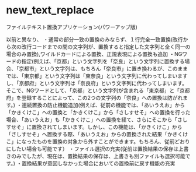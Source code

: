 # new_text_replace
ファイルテキスト置換アプリケーション(パワーアップ版) 

以前と異なり、
・通常の部分一致の置換のみならず、１行完全一致置換(改行から次の改行コードまでの間の文字列が、置換すると指定した文字列と全く同一の場合のみ置換),ワイルドカードによる置換、正規表現による置換も追加
・NGワードの指定(例えば、「京都」という文字列を「奈良」という文字列に置換する場合、「京都市」という文字列は、もちろん「奈良市」に置き換わるが、このままでは、「東京都」という文字列は「東奈良」という文字列に代わってしまいますし、「京都府」という文字列は「奈良府」という文字列に代わってしまいます。そこで、NGワードとして、「京都」という文字列が含まれる「東京都」と「京都府」を登録することによって、この2つの文字列の「奈良」への置換は防がれます。)
・連続置換の防止機能追加(例えば、従前の機能では、「あいうえお」から「かきくけこ」への置換と「かきくけこ」から「さしすせそ」への置換を行った場合、「あいうえお」も「かきくけこ」への置換を経て、さらにそこから「さしすせそ」に置換されてしまいます。しかし、この機能は、「かきくけこ」から「さしすせそ」へ置換する際、「あいうえお」からの置換された結果「かきくけこ」になったものを置換の対象から外すことができます。もちろん、従前どおりにしたい場合も可能です）
・ファイル選択の充実(従前は置換結果の保存は上書きのみでしたが、現在は、置換結果の保存は、上書きも別ファイルも選択可能です。)
・置換結果が意図しなかった場合においての置換前に戻す機能の充実
